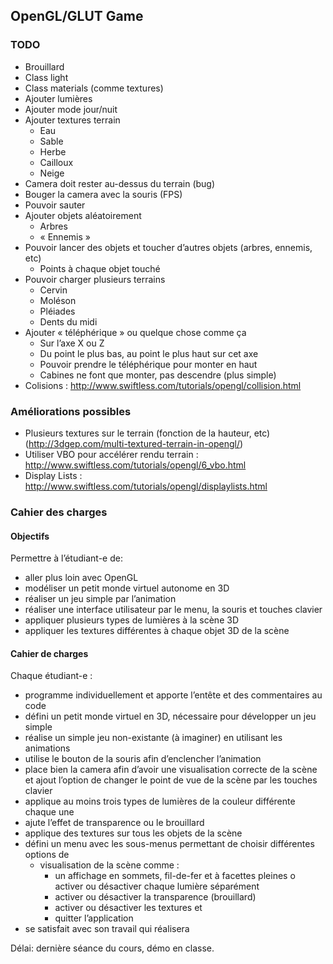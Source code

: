 ## OpenGL/GLUT Game

### TODO
- Brouillard
- Class light
- Class materials (comme textures)
- Ajouter lumières
- Ajouter mode jour/nuit
- Ajouter textures terrain
    - Eau
    - Sable
    - Herbe
    - Cailloux
    - Neige
- Camera doit rester au-dessus du terrain (bug)
- Bouger la camera avec la souris (FPS)
- Pouvoir sauter
- Ajouter objets aléatoirement
    - Arbres
    - « Ennemis »
- Pouvoir lancer des objets et toucher d’autres objets (arbres, ennemis, etc)
    - Points à chaque objet touché
- Pouvoir charger plusieurs terrains
    - Cervin
    - Moléson
    - Pléiades
    - Dents du midi
- Ajouter « téléphérique » ou quelque chose comme ça
    - Sur l’axe X ou Z
    - Du point le plus bas, au point le plus haut sur cet axe
    - Pouvoir prendre le téléphérique pour monter en haut
    - Cabines ne font que monter, pas descendre (plus simple)
- Colisions : http://www.swiftless.com/tutorials/opengl/collision.html

### Améliorations possibles
- Plusieurs textures sur le terrain (fonction de la hauteur, etc) (http://3dgep.com/multi-textured-terrain-in-opengl/)
- Utiliser VBO pour accélérer rendu terrain : http://www.swiftless.com/tutorials/opengl/6_vbo.html
- Display Lists : http://www.swiftless.com/tutorials/opengl/displaylists.html

### Cahier des charges

#### Objectifs

Permettre à l’étudiant-e de:
- aller plus loin avec OpenGL
- modéliser un petit monde virtuel autonome en 3D
- réaliser un jeu simple par l’animation
- réaliser une interface utilisateur par le menu, la souris et touches clavier
- appliquer plusieurs types de lumières à la scène 3D
- appliquer les textures différentes à chaque objet 3D de la scène

#### Cahier de charges
Chaque étudiant-e :
- programme individuellement et apporte l’entête et des commentaires au code
- défini un petit monde virtuel en 3D, nécessaire pour développer un jeu simple
- réalise un simple jeu non-existante (à imaginer) en utilisant les animations
- utilise le bouton de la souris afin d’enclencher l’animation
- place bien la camera afin d’avoir une visualisation correcte de la scène et ajout l’option de changer le point de vue de la scène par les touches clavier
- applique au moins trois types de lumières de la couleur différente chaque une
- ajute l’effet de transparence ou le brouillard
- applique des textures sur tous les objets de la scène
- défini un menu avec les sous-menus permettant de choisir différentes options de
    - visualisation de la scène comme :
        - un affichage en sommets, fil-de-fer et à facettes pleines o activer ou désactiver chaque lumière séparément
        - activer ou désactiver la transparence (brouillard)
        - activer ou désactiver les textures et
        - quitter l’application
- se satisfait avec son travail qui réalisera

Délai: dernière séance du cours, démo en classe.